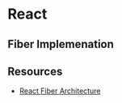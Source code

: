 # React

## Fiber Implemenation

## Resources

- [React Fiber Architecture](https://github.com/acdlite/react-fiber-architecture)
